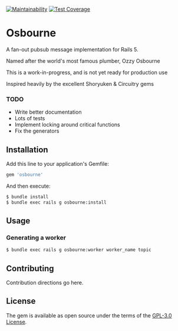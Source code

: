 [![Maintainability](https://api.codeclimate.com/v1/badges/295897ee565c04ad1aa5/maintainability)](https://codeclimate.com/github/stevenallen05/osbourne/maintainability) [![Test Coverage](https://api.codeclimate.com/v1/badges/295897ee565c04ad1aa5/test_coverage)](https://codeclimate.com/github/stevenallen05/osbourne/test_coverage)

# Osbourne

A fan-out pubsub message implementation for Rails 5.

Named after the world's most famous plumber, Ozzy Osbourne

This is a work-in-progress, and is not yet ready for production use

Inspired heavily by the excellent Shoryuken & Circuitry gems

### TODO

* Write better documentation
* Lots of tests
* Implement locking around critical functions
* Fix the generators

## Installation
Add this line to your application's Gemfile:

```ruby
gem 'osbourne'
```

And then execute:
```bash
$ bundle install
$ bundle exec rails g osbourne:install
```

## Usage

### Generating a worker

```bash
$ bundle exec rails g osbourne:worker worker_name topic
```



## Contributing
Contribution directions go here.

## License
The gem is available as open source under the terms of the [GPL-3.0 License](https://opensource.org/licenses/GPL-3.0).

